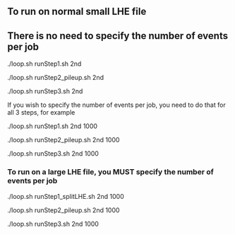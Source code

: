 
## To run on normal small LHE file
## There is no need to specify the number of events per job

./loop.sh runStep1.sh 2nd 

./loop.sh runStep2_pileup.sh 2nd 

./loop.sh runStep3.sh 2nd

If you wish to specify the number of events per job, you need to do that for all 3 steps, for example

./loop.sh runStep1.sh 2nd 1000

./loop.sh runStep2_pileup.sh 2nd 1000

./loop.sh runStep3.sh 2nd 1000
 

### To run on a large LHE file, you MUST specify the number of events per job

./loop.sh runStep1_splitLHE.sh 2nd 1000

./loop.sh runStep2_pileup.sh 2nd 1000

./loop.sh runStep3.sh 2nd 1000

